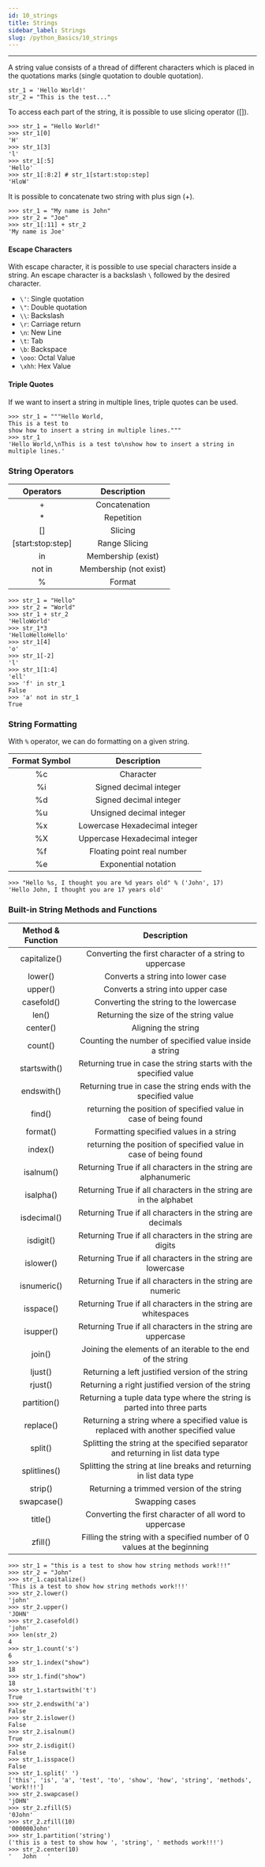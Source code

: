 ```yaml
---
id: 10_strings
title: Strings
sidebar_label: Strings
slug: /python_Basics/10_strings
---
```


---

A string value consists of a thread of different characters which is placed in the quotations marks (single quotation to double quotation).

```
str_1 = 'Hello World!'
str_2 = "This is the test..."
```

To access each part of the string, it is possible to use slicing operator ([]).

```
>>> str_1 = "Hello World!"
>>> str_1[0]
'H'
>>> str_1[3]
'l'
>>> str_1[:5]
'Hello'
>>> str_1[:8:2] # str_1[start:stop:step]
'HloW'
```

It is possible to concatenate two string with plus sign (+).

```
>>> str_1 = "My name is John"
>>> str_2 = "Joe"
>>> str_1[:11] + str_2
'My name is Joe'
```

#### Escape Characters

With escape character, it is possible to use special characters inside a string. An escape character is a backslash `\` followed by the desired character.

- `\'`: Single quotation
- `\"`: Double quotation
- `\\`: Backslash
- `\r`: Carriage return
- `\n`: New Line
- `\t`: Tab
- `\b`: Backspace
- `\ooo`: Octal Value
- `\xhh`: Hex Value

#### Triple Quotes

If we want to insert a string in multiple lines, triple quotes can be used.

```
>>> str_1 = """Hello World,
This is a test to
show how to insert a string in multiple lines."""
>>> str_1
'Hello World,\nThis is a test to\nshow how to insert a string in multiple lines.'
```

### String Operators

| Operators | Description |
|:-:|:-:|
| + |	Concatenation |
| *	| Repetition |
| [] 	| Slicing |
| [start:stop:step] | Range Slicing |
| in | Membership (exist) |
| not in | Membership (not exist) |
| % |	Format |

```
>>> str_1 = "Hello"
>>> str_2 = "World"
>>> str_1 + str_2
'HelloWorld'
>>> str_1*3
'HelloHelloHello'
>>> str_1[4]
'o'
>>> str_1[-2]
'l'
>>> str_1[1:4]
'ell'
>>> 'f' in str_1
False
>>> 'a' not in str_1
True
```

### String Formatting

With `%` operator, we can do formatting on a given string.

| Format Symbol | Description |
|:-:|:-:|
| %c | Character |
| %i | Signed decimal integer |
| %d 	| Signed decimal integer |
| %u | Unsigned decimal integer |
| %x | Lowercase Hexadecimal integer |
| %X | Uppercase Hexadecimal integer |
| %f | Floating point real number |
| %e | Exponential notation |

```
>>> "Hello %s, I thought you are %d years old" % ('John', 17)
'Hello John, I thought you are 17 years old'
```

### Built-in String Methods and Functions

| Method & Function | Description |
|:-:|:-:|
| capitalize() | Converting the first character of a string to uppercase |
| lower()	| Converts a string into lower case |
| upper() |	Converts a string into upper case |
| casefold() |	Converting the string to the lowercase |
| len(<string value>) | Returning the size of the string value |
| center() | Aligning the string |
| count()	| Counting the number of specified value inside a string |
| startswith() | Returning true in case the string starts with the specified value |
| endswith() | Returning true in case the string ends with the specified value |
| find() | returning the position of specified value in case of being found |
| format() | Formatting specified values in a string |
| index() |	returning the position of specified value in case of being found |
| isalnum()	| Returning True if all characters in the string are alphanumeric |
| isalpha() |	Returning True if all characters in the string are in the alphabet |
| isdecimal()	| Returning True if all characters in the string are decimals |
| isdigit()	| Returning True if all characters in the string are digits |
| islower()	| Returning True if all characters in the string are lowercase |
| isnumeric()	| Returning True if all characters in the string are numeric |
| isspace() |	Returning True if all characters in the string are whitespaces |
| isupper() |	Returning True if all characters in the string are uppercase |
| join() | Joining the elements of an iterable to the end of the string |
| ljust()	| Returning a left justified version of the string |
| rjust()	| Returning a right justified version of the string |
| partition()	| Returning a tuple data type where the string is parted into three parts |
| replace()	| Returning a string where a specified value is replaced with another specified value|
| split()	| Splitting the string at the specified separator and returning in list data type |
| splitlines() | Splitting the string at line breaks and returning in list data type |
| strip()	| Returning a trimmed version of the string |
| swapcase() |	Swapping cases |
| title()	| Converting the first character of all word to uppercase |
| zfill() |	Filling the string with a specified number of 0 values at the beginning |

```
>>> str_1 = "this is a test to show how string methods work!!!"
>>> str_2 = "John"
>>> str_1.capitalize()
'This is a test to show how string methods work!!!'
>>> str_2.lower()
'john'
>>> str_2.upper()
'JOHN'
>>> str_2.casefold()
'john'
>>> len(str_2)
4
>>> str_1.count('s')
6
>>> str_1.index("show")
18
>>> str_1.find("show")
18
>>> str_1.startswith('t')
True
>>> str_2.endswith('a')
False
>>> str_2.islower()
False
>>> str_2.isalnum()
True
>>> str_2.isdigit()
False
>>> str_1.isspace()
False
>>> str_1.split(' ')
['this', 'is', 'a', 'test', 'to', 'show', 'how', 'string', 'methods', 'work!!!']
>>> str_2.swapcase()
'jOHN'
>>> str_2.zfill(5)
'0John'
>>> str_2.zfill(10)
'000000John'
>>> str_1.partition('string')
('this is a test to show how ', 'string', ' methods work!!!')
>>> str_2.center(10)
'   John   '
```
